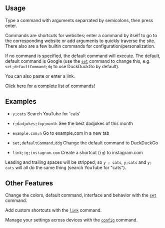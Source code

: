 ## Usage

Type a command with arguments separrated by semicolons, then press enter.

Commands are shortcuts for websites; enter a command by itself to go to the
corresponding website or add arguments to quickly traverse the site. There also are
a few builtin commands for configuration/personalization.

If no command is specified, the default command will execute. The default,
default command is Google (use the [`set`](commands.md#set) command to change this, e.g. `set;defaultCommand;dg` to use DuckDuckGo by default).

You can also paste or enter a link.

[Click here for a complete list of commands!](commands.md)

## Examples

 - `y;cats` Search YouTube for 'cats'

 - `r;dadjokes;top;month` See the best dadjokes of this month

 - `example.com;n` Go to example.com in a new tab
 
 - `set;defaultCommand;ddg` Change the default command to DuckDuckGo
 
 - `link;ig;instagram.com` Create a shortcut (`ig`) to instagram.com

Leading and trailing spaces will be stripped, so `y ; cats`, `y;cats` and `y;
cats` will all do the same thing (search YouTube for "cats").

## Other Features

Change the colors, default command, interface and behavior with the [`set`](commands.md#set) command.

Add custom shortcuts with the [`link`](commands.md#link) command.

Manage your settings across devices with the [`config`](commands.md#config) command.
